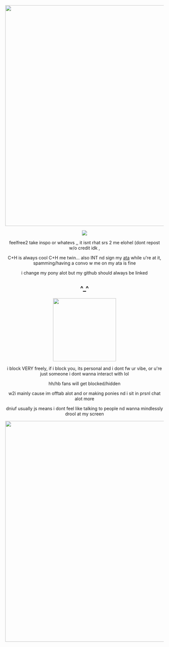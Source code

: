 
<div align="center">
<img src="https://i.postimg.cc/9M9L7C5Q/IMG-1505.gif" width="700" height="700"/></p>
 
  ![](https://komarev.com/ghpvc/?username=crackpawt&color=d6b66c&style=plastic&label=^__^)
  
feelfree2 take inspo or whatevs ,, it isnt rhat srs 2 me elohel (dont repost w/o credit idk
,

 C+H is always cool C+H me twin... also INT nd sign my [ata](https://mapletaffy.atabook.org/) while u're at it, spamming/having a convo w me on my ata is fine

i change my pony alot but my github should always be linked

^_^
-
<img src="https://i.postimg.cc/63pn5PgP/lala.gif" width="200" height="200"/></p>

 i block VERY freely, if i block you, its personal and i dont fw ur vibe, or u're just someone i dont wanna interact with lol

hh/hb fans will get blocked/hidden 

w2i mainly cause im offtab alot and or making ponies nd i sit in prsnl chat alot more

dniuf usually js means i dont feel like talking to people nd wanna mindlessly drool at my screen

<img src="https://i.postimg.cc/yNY6fhnT/IMG-1962.png" width="700" height="700"/></p>
